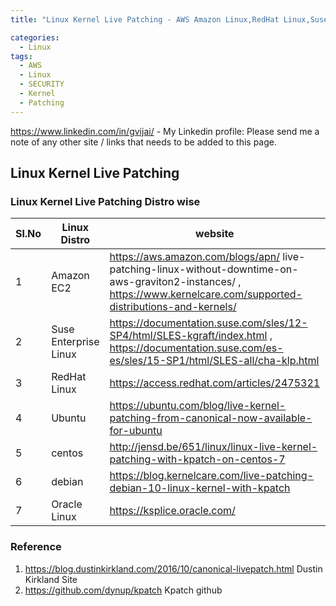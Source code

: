 ```yaml
---
title: "Linux Kernel Live Patching - AWS Amazon Linux,RedHat Linux,Suse Linux,Centos and Ubuntu"

categories:
  - Linux
tags:
  - AWS
  - Linux
  - SECURITY
  - Kernel 
  - Patching 
--- 
```

<https://www.linkedin.com/in/gvijai/> - My Linkedin profile:
Please send me a note of any other site / links that needs to be added to this page. 


## Linux Kernel Live Patching 


### Linux Kernel Live Patching Distro wise 


| Sl.No |  Linux Distro     |           website |  Technology / Product | 
|-------|--------|---------|---------|
| 1 | Amazon EC2    |   https://aws.amazon.com/blogs/apn/ live-patching-linux-without-downtime-on-aws-graviton2-instances/ , https://www.kernelcare.com/supported-distributions-and-kernels/ | KernelPatch | 
| 2 | Suse Enterprise Linux | https://documentation.suse.com/sles/12-SP4/html/SLES-kgraft/index.html , https://documentation.suse.com/es-es/sles/15-SP1/html/SLES-all/cha-klp.html | KLP and Kgraft | 
| 3 | RedHat Linux 	| https://access.redhat.com/articles/2475321  | kpatch | 
| 4 | Ubuntu | https://ubuntu.com/blog/live-kernel-patching-from-canonical-now-available-for-ubuntu | KernelLivePatch | 
| 5 | centos 	| http://jensd.be/651/linux/linux-live-kernel-patching-with-kpatch-on-centos-7 | Kpatch , KernelCare |
| 6 | debian  |	https://blog.kernelcare.com/live-patching-debian-10-linux-kernel-with-kpatch | Kpatch, KernelCare | 
| 7 | Oracle Linux |	https://ksplice.oracle.com/ | Ksplice | 



### Reference 

1. <https://blog.dustinkirkland.com/2016/10/canonical-livepatch.html> Dustin Kirkland Site 
2. <https://github.com/dynup/kpatch> Kpatch github 




